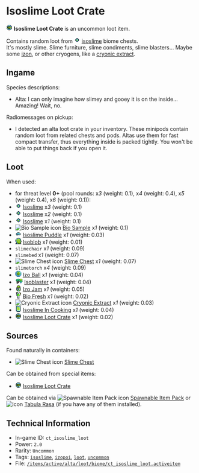 # Isoslime Loot Crate

<img src="https://raw.githubusercontent.com/Ceterai/Enternia/main/items/active/alta/loot/biome/ct_isoslime_loot.png" alt="Isoslime Loot Crate icon" loading="lazy" height="16px" width="auto" /> **Isoslime Loot Crate** is an uncommon loot item.

Contains random loot from <img src="https://raw.githubusercontent.com/Ceterai/Enternia/main/items/throwables/ct_isoslime_ball.png" alt="Isoslime icon" loading="lazy" height="16px" width="auto" /> [isoslime](https://ceterai.github.io/MyEnternia/Wiki/Isoslime) biome chests.  
It's mostly slime. Slime furniture, slime condiments, slime blasters... Maybe some [izon](https://ceterai.github.io/MyEnternia/Wiki/izon), or other cryogens, like a [cryonic extract](https://ceterai.github.io/MyEnternia/Wiki/cryonicextract).

## Ingame

Species descriptions:

- Alta: I can only imagine how slimey and gooey it is on the inside... Amazing! Wait, no.

Radiomessages on pickup:

- I detected an alta loot crate in your inventory. These minipods contain random loot from related chests and pods. Altas use them for fast compact transfer, thus everything inside is packed tightly. You won't be able to put things back if you open it.

## Loot

When used:

- for threat level **0+** (pool rounds: x*3* (weight: 0.1), x*4* (weight: 0.4), x*5* (weight: 0.4), x*6* (weight: 0.1)):
- <img src="https://raw.githubusercontent.com/Ceterai/Enternia/main/items/throwables/ct_isoslime_ball.png" alt="Isoslime icon" loading="lazy" height="16px" width="auto" /> [Isoslime](https://ceterai.github.io/MyEnternia/Wiki/Isoslime) x*3* (weight: 0.1)
- <img src="https://raw.githubusercontent.com/Ceterai/Enternia/main/items/throwables/ct_isoslime_ball.png" alt="Isoslime icon" loading="lazy" height="16px" width="auto" /> [Isoslime](https://ceterai.github.io/MyEnternia/Wiki/Isoslime) x*2* (weight: 0.1)
- <img src="https://raw.githubusercontent.com/Ceterai/Enternia/main/items/throwables/ct_isoslime_ball.png" alt="Isoslime icon" loading="lazy" height="16px" width="auto" /> [Isoslime](https://ceterai.github.io/MyEnternia/Wiki/Isoslime) x*1* (weight: 0.1)
- <img src="https://starbounder.org/mediawiki/images/4/40/Bio_Sample.png" alt="Bio Sample icon" loading="lazy" height="9px" width="12px" /> [Bio Sample](https://starbounder.org/Bio_Sample) x*1* (weight: 0.1)
- <img src="https://raw.githubusercontent.com/Ceterai/Enternia/main/objects/biome/alterash_prime/isoslime/ct_isoslime1/icon.png" alt="Isoslime Puddle icon" loading="lazy" height="16px" width="auto" /> [Isoslime Puddle](https://ceterai.github.io/MyEnternia/Wiki/IsoslimePuddle) x*1* (weight: 0.03)
- <img src="https://raw.githubusercontent.com/Ceterai/Enternia/main/objects/biome/alterash_prime/isoslime/ct_isoslime_blob/icon.png" alt="Isoblob icon" loading="lazy" height="16px" width="auto" /> [Isoblob](https://ceterai.github.io/MyEnternia/Wiki/Isoblob) x*1* (weight: 0.01)
- `slimechair` x*1* (weight: 0.09)
- `slimebed` x*1* (weight: 0.07)
- <img src="https://starbounder.org/mediawiki/images/d/da/Slime_Chest.png" alt="Slime Chest icon" loading="lazy" height="9px" width="12px" /> [Slime Chest](https://starbounder.org/Slime_Chest) x*1* (weight: 0.07)
- `slimetorch` x*4* (weight: 0.09)
- <img src="https://raw.githubusercontent.com/Ceterai/Enternia/main/items/throwables/toys/ct_alta_toy_iso_ball.png" alt="Izo Ball icon" loading="lazy" height="16px" width="auto" /> [Izo Ball](https://ceterai.github.io/MyEnternia/Wiki/IzoBall) x*1* (weight: 0.04)
- <img src="https://raw.githubusercontent.com/Ceterai/Enternia/main/items/active/weapons/ranged/alta/blaster/ct_isoblaster.png" alt="Isoblaster icon" loading="lazy" height="16px" width="auto" /> [Isoblaster](https://ceterai.github.io/MyEnternia/Wiki/Isoblaster) x*1* (weight: 0.04)
- <img src="https://raw.githubusercontent.com/Ceterai/Enternia/main/items/generic/food/tier1/ct_iso_jam.png" alt="Izo Jam icon" loading="lazy" height="16px" width="auto" /> [Izo Jam](https://ceterai.github.io/MyEnternia/Wiki/IzoJam) x*1* (weight: 0.05)
- <img src="https://raw.githubusercontent.com/Ceterai/Enternia/main/items/generic/food/tier1/ct_bio_fresh.png" alt="Bio Fresh icon" loading="lazy" height="16px" width="auto" /> [Bio Fresh](https://ceterai.github.io/MyEnternia/Wiki/BioFresh) x*1* (weight: 0.02)
- <img src="https://starbounder.org/mediawiki/images/d/d0/Cryonic_Extract.png" alt="Cryonic Extract icon" loading="lazy" height="16px" width="8px" /> [Cryonic Extract](https://starbounder.org/Cryonic_Extract) x*1* (weight: 0.03)
- <img src="https://raw.githubusercontent.com/Ceterai/Enternia/main/codex/alta/ebook/isoslime.png" alt="Isoslime In Cooking icon" loading="lazy" height="16px" width="auto" /> [Isoslime In Cooking](https://ceterai.github.io/MyEnternia/Wiki/IsoslimeInCooking) x*1* (weight: 0.04)
- <img src="https://raw.githubusercontent.com/Ceterai/Enternia/main/items/active/alta/loot/biome/ct_isoslime_loot.png" alt="Isoslime Loot Crate icon" loading="lazy" height="16px" width="auto" /> [Isoslime Loot Crate](https://ceterai.github.io/MyEnternia/Wiki/IsoslimeLootCrate) x*1* (weight: 0.02)

## Sources

Found naturally in containers:

- <img src="https://starbounder.org/mediawiki/images/d/da/Slime_Chest.png" alt="Slime Chest icon" loading="lazy" height="9px" width="12px" /> [Slime Chest](https://starbounder.org/Slime_Chest)

Can be obtained from special items:

- <img src="https://raw.githubusercontent.com/Ceterai/Enternia/main/items/active/alta/loot/biome/ct_isoslime_loot.png" alt="Isoslime Loot Crate icon" loading="lazy" height="16px" width="auto" /> [Isoslime Loot Crate](https://ceterai.github.io/MyEnternia/Wiki/IsoslimeLootCrate)

Can be obtained via <img src="https://raw.githubusercontent.com/Silverfeelin/Starbound-SpawnableItemPack/master/interface/sip/iconSmall.png" alt="Spawnable Item Pack icon" width="18" height="14"/> [Spawnable Item Pack](https://steamcommunity.com/sharedfiles/filedetails/?id=733665104) or <img src="https://steamuserimages-a.akamaihd.net/ugc/263843960696222713/3EC9A7C005541F7D577EBCB8C5736B4EFC9973D6/" alt="icon" width="8" height="12"/> [Tabula Rasa](https://community.playstarbound.com/resources/the-tabula-rasa.3222/) (if you have any of them installed).

## Technical Information

- In-game ID: `ct_isoslime_loot`
- Power: `2.0`
- Rarity: `Uncommon`
- Tags: [`isoslime`](https://ceterai.github.io/MyEnternia/Wiki/Tags/Isoslime), [`izopoi`](https://ceterai.github.io/MyEnternia/Wiki/Tags/Izopoi), [`loot`](https://ceterai.github.io/MyEnternia/Wiki/Tags/Loot), [`uncommon`](https://ceterai.github.io/MyEnternia/Wiki/Tags/Uncommon)
- File: [`/items/active/alta/loot/biome/ct_isoslime_loot.activeitem`](https://github.com/Ceterai/Enternia/blob/main/items/active/alta/loot/biome/ct_isoslime_loot.activeitem)
